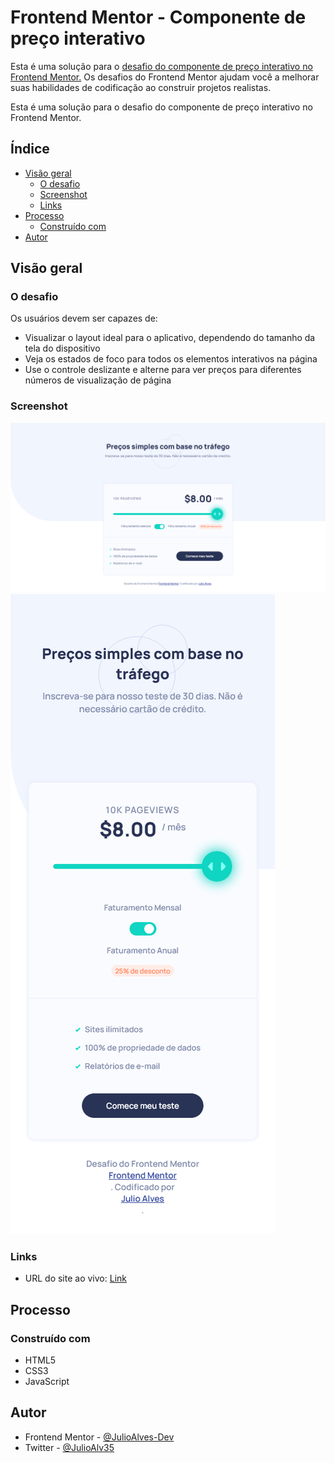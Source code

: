 # Frontend Mentor - Componente de preço interativo

Esta é uma solução para o [desafio do componente de preço interativo no Frontend Mentor.](https://www.frontendmentor.io/challenges/interactive-pricing-component-t0m8PIyY8) Os desafios do Frontend Mentor ajudam você a melhorar suas habilidades de codificação ao construir projetos realistas.

Esta é uma solução para o desafio do componente de preço interativo no Frontend Mentor.

## Índice

- [Visão geral](#visão-geral)
  - [O desafio](#o-desafio)
  - [Screenshot](#screenshot)
  - [Links](#links)
- [Processo](#processo)
  - [Construído com](#construído-com)
- [Autor](#autor)

## Visão geral

### O desafio

Os usuários devem ser capazes de:

- Visualizar o layout ideal para o aplicativo, dependendo do tamanho da tela do dispositivo
- Veja os estados de foco para todos os elementos interativos na página
- Use o controle deslizante e alterne para ver preços para diferentes números de visualização de página

### Screenshot

![](./screenshots/screenshot_desktop.png)
![](./screenshots/screenshot_mobile.png)

### Links

- URL do site ao vivo: [Link](https://julioalves-dev.github.io/interactive-pricing-component-main/)

## Processo

### Construído com

- HTML5
- CSS3
- JavaScript

## Autor

- Frontend Mentor - [@JulioAlves-Dev](https://www.frontendmentor.io/profile/JulioAlves-Dev)
- Twitter - [@JulioAlv35](https://twitter.com/JulioAlv35)
